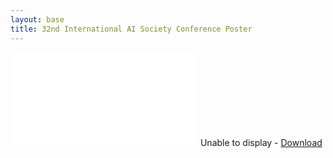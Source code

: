 ```yaml
---
layout: base
title: 32nd International AI Society Conference Poster
---
```


<div id="poster-pdf" class="base">
  <object data="{{ site.baseurl }}/presentations/images/MyMeadville_poster.pdf" width="100%" height="800" type="application/pdf">
    <embed src="{{ site.baseurl }}/presentations/images/MyMeadville_poster.pdf" type='application/pdf'>
      Unable to display - <a href="{{ site.baseurl }}/presentations/images/MyMeadville_poster.pdf">Download</a>
    </embed>
  </object>
</div>

<script defer="defer" type="text/javascript">
var fullElementId = "poster-pdf"
var content = document.getElementById("content");
var fullElement = document.getElementById(fullElementId);
content.style.padding = 0;
content.style.margin = 0;
fullElement.style.height = content.scrollHeight + "px";
</script>
